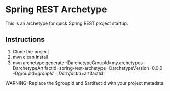 # Spring REST Archetype

This is an archetype for quick Spring REST project startup.

## Instructions

1. Clone the project
2. mvn clean install
3. mvn archetype:generate -DarchetypeGroupId=my.archetypes -DarchetypeArtifactId=spring-rest-archetype -DarchetypeVersion=0.0.0 -DgroupId=$groupId -DartifactId=$artifactId

WARNING: Replace the $groupId and $artifactId with your project metadata.

